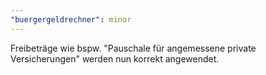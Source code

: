 ```yaml
---
"buergergeldrechner": minor
---
```


Freibeträge wie bspw. "Pauschale für angemessene private Versicherungen" werden nun korrekt angewendet.
